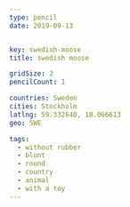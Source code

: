 ```yaml
---
type: pencil
date: 2019-09-13


key: swedish-moose
title: swedish moose

gridSize: 2
pencilCount: 1

countries: Sweden
cities: Stockholm
latlng: 59.332640, 18.066613
geo: SWE

tags:
  - without rubber
  - blunt
  - round
  - country
  - animal
  - with a toy
---
```


